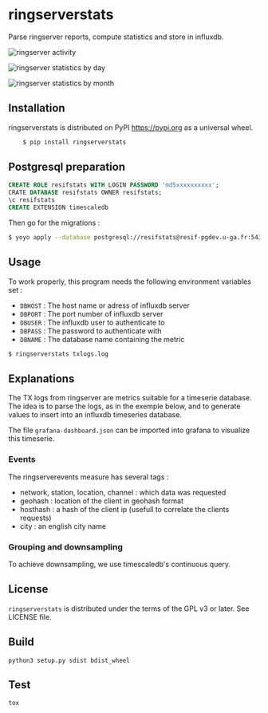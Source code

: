 # ringserverstats

Parse ringserver reports, compute statistics and store in influxdb.

![ringserver activity](https://github.com/resif/ringserver-stats/raw/master/images/2019-02-25_09-30.png)

![ringserver statistics by day](https://github.com/resif/ringserver-stats/raw/master/images/2019-02-25_09-30_1.png)

![ringserver statistics by month](https://github.com/resif/ringserver-stats/raw/master/images/2019-02-25_09-31.png)

## Installation

ringserverstats is distributed on PyPI https://pypi.org as a universal wheel.

``` bash
    $ pip install ringserverstats
```

## Postgresql preparation

``` sql
CREATE ROLE resifstats WITH LOGIN PASSWORD 'md5xxxxxxxxxx';
CRATE DATABASE resifstats OWNER resifstats;
\c resifstats
CREATE EXTENSION timescaledb
```

Then go for the migrations :

``` bash
$ yoyo apply --database postgresql://resifstats@resif-pgdev.u-ga.fr:5433/resifstats -m migrations
```

## Usage

To work properly, this program needs the following environment variables set :

  * `DBHOST` : The host name or adress of influxdb server
  * `DBPORT` : The port number of influxdb server
  * `DBUSER` : The influxdb user to authenticate to
  * `DBPASS` : The password to authenticate with
  * `DBNAME`   : The database name containing the metric

``` bash
$ ringserverstats txlogs.log
```

## Explanations

The TX logs from ringserver are metrics suitable for a timeserie database. The idea is to parse the logs, as in the exemple below, and to generate values to insert into an influxdb timeseries database.

The file `grafana-dashboard.json` can be imported into grafana to visualize this timeserie.

### Events

The ringserverevents measure has several tags :

  * network, station, location, channel : which data was requested
  * geohash : location of the client in geohash format
  * hosthash : a hash of the client ip (usefull to correlate the clients requests)
  * city : an english city name

### Grouping and downsampling
To achieve downsampling, we use timescaledb's continuous query. 

## License

`ringserverstats` is distributed under the terms of the GPL v3 or later. See LICENSE file.

## Build

``` shell
python3 setup.py sdist bdist_wheel
```

## Test

``` shell
tox
```
